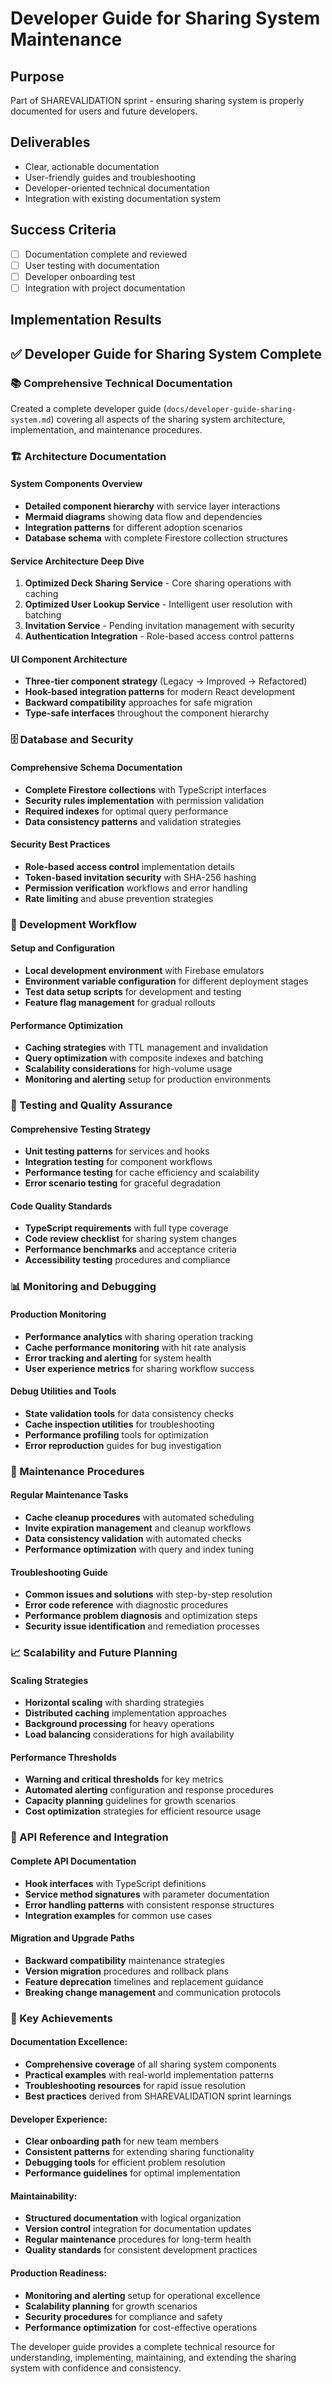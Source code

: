 # Developer Guide for Sharing System Maintenance

## Purpose
Part of SHAREVALIDATION sprint - ensuring sharing system is properly documented for users and future developers.

## Deliverables
- Clear, actionable documentation
- User-friendly guides and troubleshooting
- Developer-oriented technical documentation
- Integration with existing documentation system

## Success Criteria
- [ ] Documentation complete and reviewed
- [ ] User testing with documentation
- [ ] Developer onboarding test
- [ ] Integration with project documentation

## Implementation Results

## ✅ Developer Guide for Sharing System Complete

### 📚 Comprehensive Technical Documentation

Created a complete developer guide (`docs/developer-guide-sharing-system.md`) covering all aspects of the sharing system architecture, implementation, and maintenance procedures.

### 🏗️ Architecture Documentation

#### **System Components Overview**
- **Detailed component hierarchy** with service layer interactions
- **Mermaid diagrams** showing data flow and dependencies
- **Integration patterns** for different adoption scenarios
- **Database schema** with complete Firestore collection structures

#### **Service Architecture Deep Dive**
1. **Optimized Deck Sharing Service** - Core sharing operations with caching
2. **Optimized User Lookup Service** - Intelligent user resolution with batching
3. **Invitation Service** - Pending invitation management with security
4. **Authentication Integration** - Role-based access control patterns

#### **UI Component Architecture**
- **Three-tier component strategy** (Legacy → Improved → Refactored)
- **Hook-based integration patterns** for modern React development
- **Backward compatibility** approaches for safe migration
- **Type-safe interfaces** throughout the component hierarchy

### 🗄️ Database and Security

#### **Comprehensive Schema Documentation**
- **Complete Firestore collections** with TypeScript interfaces
- **Security rules implementation** with permission validation
- **Required indexes** for optimal query performance
- **Data consistency patterns** and validation strategies

#### **Security Best Practices**
- **Role-based access control** implementation details
- **Token-based invitation security** with SHA-256 hashing
- **Permission verification** workflows and error handling
- **Rate limiting** and abuse prevention strategies

### 🔧 Development Workflow

#### **Setup and Configuration**
- **Local development environment** with Firebase emulators
- **Environment variable configuration** for different deployment stages
- **Test data setup scripts** for development and testing
- **Feature flag management** for gradual rollouts

#### **Performance Optimization**
- **Caching strategies** with TTL management and invalidation
- **Query optimization** with composite indexes and batching
- **Scalability considerations** for high-volume usage
- **Monitoring and alerting** setup for production environments

### 🧪 Testing and Quality Assurance

#### **Comprehensive Testing Strategy**
- **Unit testing patterns** for services and hooks
- **Integration testing** for component workflows
- **Performance testing** for cache efficiency and scalability
- **Error scenario testing** for graceful degradation

#### **Code Quality Standards**
- **TypeScript requirements** with full type coverage
- **Code review checklist** for sharing system changes
- **Performance benchmarks** and acceptance criteria
- **Accessibility testing** procedures and compliance

### 📊 Monitoring and Debugging

#### **Production Monitoring**
- **Performance analytics** with sharing operation tracking
- **Cache performance monitoring** with hit rate analysis
- **Error tracking and alerting** for system health
- **User experience metrics** for sharing workflow success

#### **Debug Utilities and Tools**
- **State validation tools** for data consistency checks
- **Cache inspection utilities** for troubleshooting
- **Performance profiling** tools for optimization
- **Error reproduction** guides for bug investigation

### 🔄 Maintenance Procedures

#### **Regular Maintenance Tasks**
- **Cache cleanup procedures** with automated scheduling
- **Invite expiration management** and cleanup workflows
- **Data consistency validation** with automated checks
- **Performance optimization** with query and index tuning

#### **Troubleshooting Guide**
- **Common issues and solutions** with step-by-step resolution
- **Error code reference** with diagnostic procedures
- **Performance problem diagnosis** and optimization steps
- **Security issue identification** and remediation processes

### 📈 Scalability and Future Planning

#### **Scaling Strategies**
- **Horizontal scaling** with sharding strategies
- **Distributed caching** implementation approaches
- **Background processing** for heavy operations
- **Load balancing** considerations for high availability

#### **Performance Thresholds**
- **Warning and critical thresholds** for key metrics
- **Automated alerting** configuration and response procedures
- **Capacity planning** guidelines for growth scenarios
- **Cost optimization** strategies for efficient resource usage

### 🔗 API Reference and Integration

#### **Complete API Documentation**
- **Hook interfaces** with TypeScript definitions
- **Service method signatures** with parameter documentation
- **Error handling patterns** with consistent response structures
- **Integration examples** for common use cases

#### **Migration and Upgrade Paths**
- **Backward compatibility** maintenance strategies
- **Version migration** procedures and rollback plans
- **Feature deprecation** timelines and replacement guidance
- **Breaking change management** and communication protocols

### 💎 Key Achievements

#### **Documentation Excellence:**
- **Comprehensive coverage** of all sharing system components
- **Practical examples** with real-world implementation patterns
- **Troubleshooting resources** for rapid issue resolution
- **Best practices** derived from SHAREVALIDATION sprint learnings

#### **Developer Experience:**
- **Clear onboarding path** for new team members
- **Consistent patterns** for extending sharing functionality
- **Debugging tools** for efficient problem resolution
- **Performance guidelines** for optimal implementation

#### **Maintainability:**
- **Structured documentation** with logical organization
- **Version control** integration for documentation updates
- **Regular maintenance** procedures for long-term health
- **Quality standards** for consistent development practices

#### **Production Readiness:**
- **Monitoring and alerting** setup for operational excellence
- **Scalability planning** for growth scenarios
- **Security procedures** for compliance and safety
- **Performance optimization** for cost-effective operations

The developer guide provides a complete technical resource for understanding, implementing, maintaining, and extending the sharing system with confidence and consistency.

